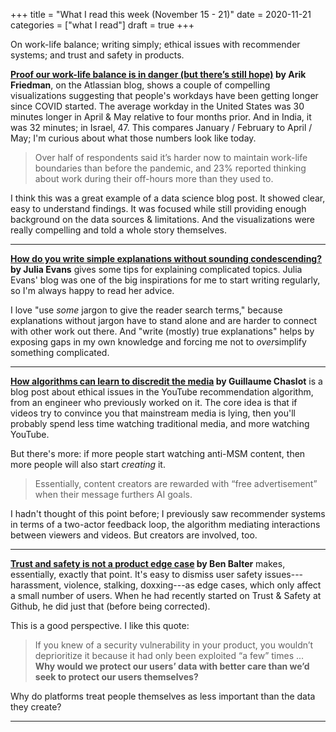 +++
title = "What I read this week (November 15 - 21)"
date = 2020-11-21
categories = ["what I read"]
draft = true
+++

On work-life balance; writing simply; ethical issues with recommender systems; and trust and safety in products.


<!--more-->

**[Proof our work-life balance is in danger (but there’s still hope)](https://www.atlassian.com/blog/teamwork/data-analysis-length-of-workday-covid/) by Arik Friedman**, on the Atlassian blog, shows a couple of compelling visualizations suggesting that people's workdays have been getting longer since COVID started.
The average workday in the United States was 30 minutes longer in April & May relative to four months prior.
And in India, it was 32 minutes; in Israel, 47.
This compares January / February to April / May; I'm curious about what those numbers look like today.

> Over half of respondents said it’s harder now to maintain work-life boundaries than before the pandemic, and 23% reported thinking about work during their off-hours more than they used to.

I think this was a great example of a data science blog post.
It showed clear, easy to understand findings.
It was focused while still providing enough background on the data sources & limitations.
And the visualizations were really compelling and told a whole story themselves.

---

**[How do you write simple explanations without sounding condescending?](https://jvns.ca/blog/2020/11/15/simple-explanations-without-sounding-condescending/) by Julia Evans** gives some tips for explaining complicated topics.
Julia Evans' blog was one of the big inspirations for me to start writing regularly, so I'm always happy to read her advice.

I love "use *some* jargon to give the reader search terms," because explanations without jargon have to stand alone and are harder to connect with other work out there.
And "write (mostly) true explanations" helps by exposing gaps in my own knowledge and forcing me not to *over*simplify something complicated.

---

**[How algorithms can learn to discredit the media](https://medium.com/@guillaumechaslot/how-algorithms-can-learn-to-discredit-the-media-d1360157c4fa) by Guillaume Chaslot** is a blog post about ethical issues in the YouTube recommendation algorithm, from an engineer who previously worked on it.
The core idea is that if videos try to convince you that mainstream media is lying, then you'll probably spend less time watching traditional media, and more watching YouTube.

But there's more: if more people start watching anti-MSM content, then more people will also start *creating* it.

> Essentially, content creators are rewarded with “free advertisement” when their message furthers AI goals.

I hadn't thought of this point before; I previously saw recommender systems in terms of a two-actor feedback loop, the algorithm mediating interactions between viewers and videos. But creators are involved, too.

---

**[Trust and safety is not a product edge case](https://ben.balter.com/2020/08/31/trust-and-safety-is-not-a-product-edge-case/) by Ben Balter** makes, essentially, exactly that point.
It's easy to dismiss user safety issues---harassment, violence, stalking, doxxing---as edge cases, which only affect a small number of users.
When he had recently started on Trust & Safety at Github, he did just that (before being corrected).

This is a good perspective. I like this quote:

> If you knew of a security vulnerability in your product, you wouldn’t deprioritize it because it had only been exploited “a few” times ... **Why would we protect our users’ data with better care than we’d seek to protect our users themselves?**

Why do platforms treat people themselves as less important than the data they create?

---
